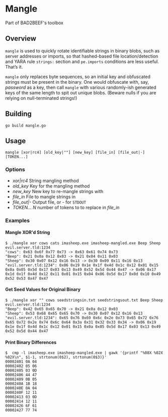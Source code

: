 # Mangle

Part of BAD2BEEF's toolbox

## Overview

`mangle` is used to quickly rotate identifiable strings in binary blobs, such as server addresses or imports, so that hashed-based file location/detection and YARA rule `strings:` section and `pe.imports` conditions are less useful. That’s it.

`mangle` only replaces byte sequences, so an initial key and obfuscated strings must be present in the binary. One would obfuscate with, say, *password* as a key, then call `mangle` with various randomly-ish generated keys of the same length to spit out unique blobs. (Beware nulls if you are relying on null-terminated strings!)

## Building

    go build mangle.go

## Usage

    mangle [xor|rc4] [old_key|""] [new_key] [file_in] [file_out|-] [TOKEN...]

### Options

- *xor|rc4* String mangling method
- *old_key* Key for the mangling method
- *new_key* New key to re-mangle strings with
- *file_in* File to mangle strings in
- *file_out|-* Output file, or - for `STDOUT`
- *TOKEN...* *N* number of tokens to to replace in *file_in*

### Examples

#### Mangle XOR'd String

    $ ./mangle xor cows cats imasheep.exe imasheep-mangled.exe Beep Sheep evil.server.tld:1234
    "cows": 0x63 0x6f 0x77 0x73 -> 0x63 0x61 0x74 0x73
    "Beep": 0x21 0x0a 0x12 0x03 -> 0x21 0x04 0x11 0x03
    "Sheep": 0x30 0x07 0x12 0x16 0x13 -> 0x30 0x09 0x11 0x16 0x13
    "evil.server.tld:1234": 0x06 0x19 0x1e 0x1f 0x4d 0x1c 0x12 0x01 0x15 0x0a 0x05 0x5d 0x17 0x03 0x13 0x49 0x52 0x5d 0x44 0x47 -> 0x06 0x17 0x1d 0x1f 0x4d 0x12 0x11 0x01 0x15 0x04 0x06 0x5d 0x17 0x0d 0x10 0x49 0x52 0x53 0x47 0x47

#### Get Seed Values for Original Binary

    $ ./mangle xor "" cows seedstringsin.txt seedstringsout.txt Beep Sheep evil.server.tld:1234
    "Beep": 0x42 0x65 0x65 0x70 -> 0x21 0x0a 0x12 0x03
    "Sheep": 0x53 0x68 0x65 0x65 0x70 -> 0x30 0x07 0x12 0x16 0x13
    "evil.server.tld:1234": 0x65 0x76 0x69 0x6c 0x2e 0x73 0x65 0x72 0x76 0x65 0x72 0x2e 0x74 0x6c 0x64 0x3a 0x31 0x32 0x33 0x34 -> 0x06 0x19 0x1e 0x1f 0x4d 0x1c 0x12 0x01 0x15 0x0a 0x05 0x5d 0x17 0x03 0x13 0x49 0x52 0x5d 0x44 0x47

#### Print Binary Differences

    $  cmp -l imasheep.exe imasheep-mangled.exe | gawk '{printf "%08X %02X %02X\n", $1-1, strtonum(0$2), strtonum(0$3)}'
    00002401 0A 04
    00002402 05 06
    00002405 03 0D
    00002406 44 47
    00002409 0B 05
    0000240A 1B 18
    0000240E 0A 04
    0000240F 12 11
    00002413 03 0D
    00002414 12 11
    00002426 6F 61
    00002427 77 74
